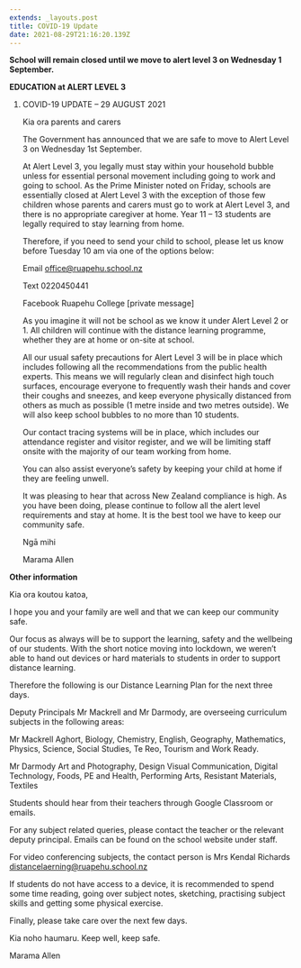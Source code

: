 ```yaml
---
extends: _layouts.post
title: COVID-19 Update
date: 2021-08-29T21:16:20.139Z
---
```

**School will remain closed until we move to alert level 3 on Wednesday 1 September.**

**EDUCATION at ALERT LEVEL 3**

1. COVID-19 UPDATE – 29 AUGUST 2021
   
    
   
   Kia ora parents and carers
   
    
   
   The Government has announced that we are safe to move to Alert Level 3 on Wednesday 1st September.
   
    
   
   At Alert Level 3, you legally must stay within your household bubble unless for essential personal movement including going to work and going to school. As the Prime Minister noted on Friday, schools are essentially closed at Alert Level 3 with the exception of those few children whose parents and carers must go to work at Alert Level 3, and there is no appropriate caregiver at home. Year 11 – 13 students are legally required to stay learning from home.
   
    
   
   Therefore, if you need to send your child to school, please let us know before Tuesday 10 am via one of the options below:
   
   Email               office@ruapehu.school.nz
   
   Text                 0220450441
   
   Facebook        Ruapehu College \[private message]
   
    
   
   As you imagine it will not be school as we know it under Alert Level 2 or 1.  All children will continue with the distance learning programme, whether they are at home or on-site at school.
   
    
   
   All our usual safety precautions for Alert Level 3 will be in place which includes following all the recommendations from the public health experts. This means we will regularly clean and disinfect high touch surfaces, encourage everyone to frequently wash their hands and cover their coughs and sneezes, and keep everyone physically distanced from others as much as possible (1 metre inside and two metres outside). We will also keep school bubbles to no more than 10 students.
   
    
   
   Our contact tracing systems will be in place, which includes our attendance register and visitor register, and we will be limiting staff onsite with the majority of our team working from home.
   
    
   
   You can also assist everyone’s safety by keeping your child at home if they are feeling unwell.  
   
    
   
   It was pleasing to hear that across New Zealand compliance is high. As you have been doing, please continue to follow all the alert level requirements and stay at home. It is the best tool we have to keep our community safe.
   
    
   
    
   
   Ngā mihi
   
    
   
   Marama Allen

**Other information**

Kia ora koutou katoa,

I hope you and your family are well and that we can keep our community safe. 

Our focus as always will be to support the learning, safety and the wellbeing of our students. With the short notice moving into lockdown, we weren’t able to hand out devices or hard materials to students in order to support distance learning.

Therefore the following is our Distance Learning Plan for the next three days. 

Deputy Principals Mr Mackrell and Mr Darmody, are overseeing curriculum subjects in the following areas:

Mr Mackrell	Aghort, Biology, Chemistry, English, Geography, Mathematics, Physics, Science, Social Studies, Te Reo, Tourism and Work Ready. 

Mr Darmody	Art and Photography, Design Visual Communication, Digital Technology, Foods, PE and Health, Performing Arts, Resistant Materials, Textiles

Students should hear from their teachers through Google Classroom or emails.

For any subject related queries, please contact the teacher or the relevant deputy principal. Emails can be found on the school website under staff. 

For video conferencing subjects, the contact person is Mrs Kendal Richards distancelaerning@ruapehu.school.nz

If students do not have access to a device, it is recommended to spend some time reading, going over subject notes, sketching, practising subject skills and getting some physical exercise. 

Finally, please take care over the next few days. 

 Kia noho haumaru. Keep well, keep safe.

Marama Allen
